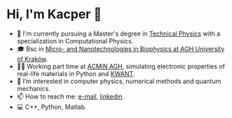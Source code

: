 # Hi, I'm Kacper 👋

- 📖 I'm currently pursuing a Master's degree in [Technical Physics](https://sylabusy.agh.edu.pl/pl/1/2/20/1/5/17/45) with a specialization in Computational Physics.
- 🎓 Bsc in [Micro- and Nanotechnologies in Biophysics at AGH University of Kraków](https://sylabusy.agh.edu.pl/pl/1/2/17/1/4/17/99).
- 🧑‍💻 Working part time at [ACMiN AGH](https://acmin.agh.edu.pl/en/), simulating electronic properties of real-life materials in Python and [KWANT](https://kwant-project.org/).
- 🌱 I’m interested in computer physics, numerical methods and quantum mechanics.
- 📫 How to reach me: [e-mail](kacperpoluszejko@wp.pl), [linkedin](https://www.linkedin.com/in/kacper-po%C5%82uszejko-358997287/).
- 💻 C++, Python, Matlab.

<!---
kacperpoluszejko/kacperpoluszejko is a ✨ special ✨ repository because its `README.md` (this file) appears on your GitHub profile.
You can click the Preview link to take a look at your changes.
--->

